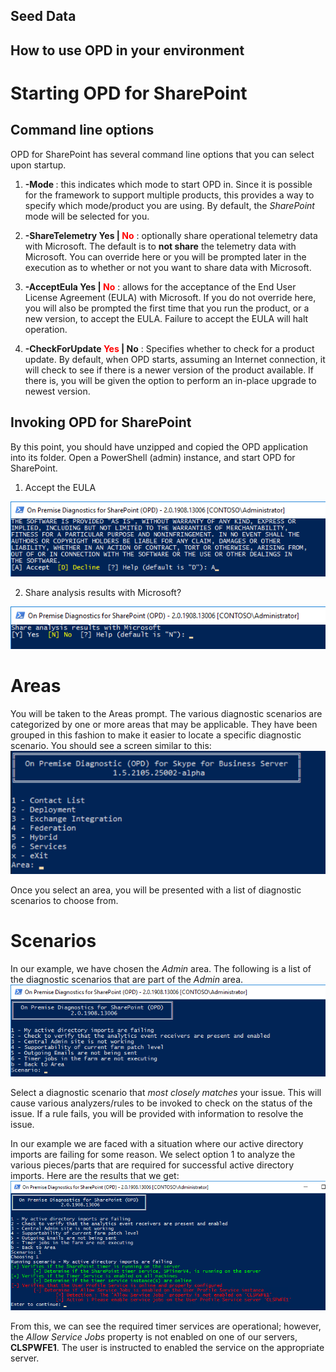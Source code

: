## Seed Data

## How to use OPD in your environment

# Starting OPD for SharePoint

## Command line options
OPD for SharePoint has several command line options that you can select upon startup.
1. **-Mode <String>** : this indicates which mode to start OPD in. Since it is possible for
the framework to support multiple products, this provides a way to specify which mode/product
you are using. By default, the *SharePoint* mode will be selected for you.

2. **-ShareTelemetry Yes | <span style="color:red">No</span>** : optionally share operational
telemetry data with Microsoft. The default is to **not share** the telemetry data with Microsoft. You
can override here or you will be prompted later in the execution as to whether or not you want to
share data with Microsoft.

3. **-AcceptEula Yes |  <span style="color:red">No</span>** : allows for the acceptance of the End User License Agreement (EULA)
with Microsoft. If you do not override here, you will also be prompted the first time that you run the product,
or a new version, to accept the EULA. Failure to accept the EULA will halt operation.

4. **-CheckForUpdate  <span style="color:red">Yes</span> | No** : Specifies whether to check for a product update. By default, when OPD
starts, assuming an Internet connection, it will check to see if there is a newer version of the product available. If there is, you will
be given the option to perform an in-place upgrade to newest version.


## Invoking OPD for SharePoint
By this point, you should have unzipped and copied the OPD application into its folder. Open a PowerShell (admin)
instance, and start OPD for SharePoint.

1. Accept the EULA
<img src="./media/AcceptEULA.png" alt="Accept the EULA" />

2. Share analysis results with Microsoft?
<img src="./media/ShareAnalysisResultsPrompt.png" alt="Share analysis results with Microsoft" />

# Areas
You will be taken to the Areas prompt. The various diagnostic scenarios are categorized by one or more areas that may be applicable.
They have been grouped in this fashion to make it easier to locate a specific diagnostic scenario.
You should see a screen similar to this:
<img src="./media/SelectAnArea.png" alt="Select an area for your scenario" />

Once you select an area, you will be presented with a list of diagnostic scenarios to choose from.

# Scenarios
In our example, we have chosen the *Admin* area. The following is a list of the diagnostic scenarios that are part of
the *Admin* area.
<img src="./media/AdminScenarios.png" alt="Admin area scenarios" />

Select a diagnostic scenario that *most closely matches* your issue. This will cause various analyzers/rules to be invoked
to check on the status of the issue. If a rule fails, you will be provided with information to resolve the issue.

In our example we are faced with a situation where our active directory imports are failing for some reason. We select option 1
to analyze the various pieces/parts that are required for successful active directory imports. Here are the results that we get:
<img src="./media/ADImportsAreFailing.png" alt="Active directory imports are failing" />

From this, we can see the required timer services are operational; however, the *Allow Service Jobs* property is not enabled on one 
of our servers, **CLSPWFE1**. The user is instructed to enabled the service on the appropriate server.
